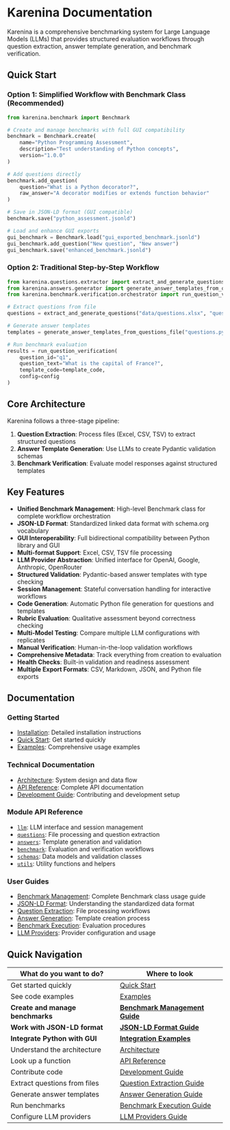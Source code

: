 # Karenina Documentation

Karenina is a comprehensive benchmarking system for Large Language Models (LLMs) that provides structured evaluation workflows through question extraction, answer template generation, and benchmark verification.

## Quick Start

### Option 1: Simplified Workflow with Benchmark Class (Recommended)

```python
from karenina.benchmark import Benchmark

# Create and manage benchmarks with full GUI compatibility
benchmark = Benchmark.create(
    name="Python Programming Assessment",
    description="Test understanding of Python concepts",
    version="1.0.0"
)

# Add questions directly
benchmark.add_question(
    question="What is a Python decorator?",
    raw_answer="A decorator modifies or extends function behavior"
)

# Save in JSON-LD format (GUI compatible)
benchmark.save("python_assessment.jsonld")

# Load and enhance GUI exports
gui_benchmark = Benchmark.load("gui_exported_benchmark.jsonld")
gui_benchmark.add_question("New question", "New answer")
gui_benchmark.save("enhanced_benchmark.jsonld")
```

### Option 2: Traditional Step-by-Step Workflow

```python
from karenina.questions.extractor import extract_and_generate_questions
from karenina.answers.generator import generate_answer_templates_from_questions_file
from karenina.benchmark.verification.orchestrator import run_question_verification

# Extract questions from file
questions = extract_and_generate_questions("data/questions.xlsx", "questions.py")

# Generate answer templates
templates = generate_answer_templates_from_questions_file("questions.py")

# Run benchmark evaluation
results = run_question_verification(
    question_id="q1",
    question_text="What is the capital of France?",
    template_code=template_code,
    config=config
)
```

## Core Architecture

Karenina follows a three-stage pipeline:

1. **Question Extraction**: Process files (Excel, CSV, TSV) to extract structured questions
2. **Answer Template Generation**: Use LLMs to create Pydantic validation schemas
3. **Benchmark Verification**: Evaluate model responses against structured templates

## Key Features

- **Unified Benchmark Management**: High-level Benchmark class for complete workflow orchestration
- **JSON-LD Format**: Standardized linked data format with schema.org vocabulary
- **GUI Interoperability**: Full bidirectional compatibility between Python library and GUI
- **Multi-format Support**: Excel, CSV, TSV file processing
- **LLM Provider Abstraction**: Unified interface for OpenAI, Google, Anthropic, OpenRouter
- **Structured Validation**: Pydantic-based answer templates with type checking
- **Session Management**: Stateful conversation handling for interactive workflows
- **Code Generation**: Automatic Python file generation for questions and templates
- **Rubric Evaluation**: Qualitative assessment beyond correctness checking
- **Multi-Model Testing**: Compare multiple LLM configurations with replicates
- **Manual Verification**: Human-in-the-loop validation workflows
- **Comprehensive Metadata**: Track everything from creation to evaluation
- **Health Checks**: Built-in validation and readiness assessment
- **Multiple Export Formats**: CSV, Markdown, JSON, and Python file exports

## Documentation

### Getting Started
- [Installation](installation.md): Detailed installation instructions
- [Quick Start](quickstart.md): Get started quickly
- [Examples](examples.md): Comprehensive usage examples

### Technical Documentation
- [Architecture](architecture.md): System design and data flow
- [API Reference](api-reference.md): Complete API documentation
- [Development Guide](development.md): Contributing and development setup

### Module API Reference

- [`llm`](api/llm.md): LLM interface and session management
- [`questions`](api/questions.md): File processing and question extraction
- [`answers`](api/answers.md): Template generation and validation
- [`benchmark`](api/benchmark.md): Evaluation and verification workflows
- [`schemas`](api/schemas.md): Data models and validation classes
- [`utils`](api/utils.md): Utility functions and helpers

### User Guides

- [Benchmark Management](guides/benchmark-management.md): Complete Benchmark class usage guide
- [JSON-LD Format](guides/jsonld-format.md): Understanding the standardized data format
- [Question Extraction](guides/question-extraction.md): File processing workflows
- [Answer Generation](guides/answer-generation.md): Template creation process
- [Benchmark Execution](guides/benchmark-execution.md): Evaluation procedures
- [LLM Providers](guides/llm-providers.md): Provider configuration and usage

## Quick Navigation

| What do you want to do? | Where to look |
|-------------------------|---------------|
| Get started quickly | [Quick Start](quickstart.md) |
| See code examples | [Examples](examples.md) |
| **Create and manage benchmarks** | **[Benchmark Management Guide](guides/benchmark-management.md)** |
| **Work with JSON-LD format** | **[JSON-LD Format Guide](guides/jsonld-format.md)** |
| **Integrate Python with GUI** | **[Integration Examples](examples.md#working-with-benchmarks)** |
| Understand the architecture | [Architecture](architecture.md) |
| Look up a function | [API Reference](api-reference.md) |
| Contribute code | [Development Guide](development.md) |
| Extract questions from files | [Question Extraction Guide](guides/question-extraction.md) |
| Generate answer templates | [Answer Generation Guide](guides/answer-generation.md) |
| Run benchmarks | [Benchmark Execution Guide](guides/benchmark-execution.md) |
| Configure LLM providers | [LLM Providers Guide](guides/llm-providers.md) |
